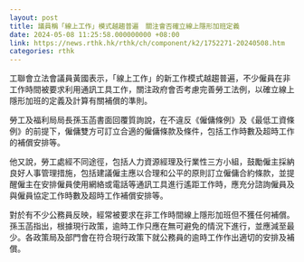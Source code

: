 ```yaml
---
layout: post
title: 議員稱「線上工作」模式越趨普遍　關注會否確立線上隱形加班定義
date: 2024-05-08 11:25:58.000000000 +08:00
link: https://news.rthk.hk/rthk/ch/component/k2/1752271-20240508.htm
categories: rthk
---
```


工聯會立法會議員黃國表示，「線上工作」的新工作模式越趨普遍，不少僱員在非工作時間被要求利用通訊工具工作，關注政府會否考慮完善勞工法例，以確立線上隱形加班的定義及計算有關補償的準則。

勞工及福利局局長孫玉菡書面回覆質詢說，在不違反《僱傭條例》及《最低工資條例》的前提下，僱傭雙方可訂立合適的僱傭條款及條件，包括工作時數及超時工作的補償安排等。

他又說，勞工處經不同途徑，包括人力資源經理及行業性三方小組，鼓勵僱主採納良好人事管理措施，包括建議僱主應以合理和公平的原則訂立僱傭合約條款，並提醒僱主在安排僱員使用網絡或電話等通訊工具進行遙距工作時，應充分諮詢僱員及與僱員協定工作時數及超時工作補償安排等。

對於有不少公務員反映，經常被要求在非工作時間線上隱形加班但不獲任何補償。孫玉菡指出，根據現行政策，逾時工作只應在無可避免的情況下進行，並應減至最少。各政策局及部門會在符合現行政策下就公務員的逾時工作作出適切的安排及補償。
